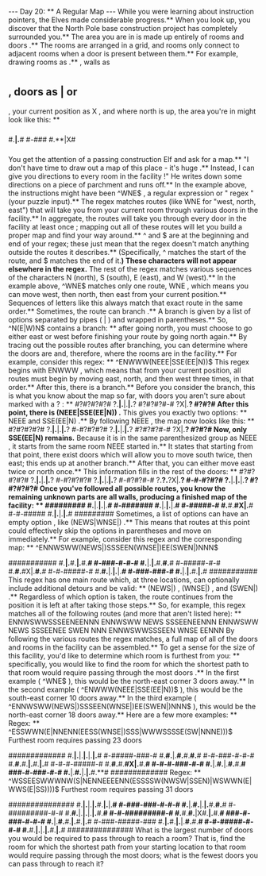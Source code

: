 --- Day 20: ** A Regular Map ---
While you were learning about instruction pointers, the Elves made considerable progress.** When you look up, you discover that the North Pole base construction project has completely surrounded you.**
The area you are in is made up entirely of
rooms
and
doors
.** The rooms are arranged in a grid, and rooms only connect to adjacent rooms when a door is present between them.**
For example, drawing rooms as
.**
, walls as
#
, doors as
|
or
-
, your current position as
X
, and where north is up, the area you're in might look like this: **
#####
#.**|.**#
#-###
#.**|X#
#####
You get the attention of a passing construction Elf and ask for a map.** "I don't have time to draw out a map of this place - it's
huge
.** Instead, I can give you directions to
every room in the facility
!" He writes down some directions on a piece of parchment and runs off.** In the example above, the instructions might have been
^WNE$
, a
regular expression
or "
regex
" (your puzzle input).**
The regex matches routes (like
WNE
for "west, north, east") that will take you from your current room through various doors in the facility.** In aggregate, the routes will take you through
every door in the facility at least once
; mapping out all of these routes will let you build a proper map and find your way around.**
^
and
$
are at the beginning and end of your regex; these just mean that the regex doesn't match anything outside the routes it describes.** (Specifically,
^
matches the start of the route, and
$
matches the end of it.**) These characters will not appear elsewhere in the regex.**
The rest of the regex matches various sequences of the characters
N
(north),
S
(south),
E
(east), and
W
(west).** In the example above,
^WNE$
matches only one route,
WNE
, which means you can move
west, then north, then east
from your current position.** Sequences of letters like this always match that exact route in the same order.**
Sometimes, the route can
branch
.** A branch is given by a
list of options
separated by pipes (
|
) and wrapped in parentheses.** So,
^N(E|W)N$
contains a branch: ** after going north, you must choose to go
either east or west
before finishing your route by going north again.** By tracing out the possible routes after branching, you can determine where the doors are and, therefore, where the rooms are in the facility.**
For example, consider this regex: **
^ENWWW(NEEE|SSE(EE|N))$
This regex begins with
ENWWW
, which means that from your current position, all routes must begin by moving east, north, and then west three times, in that order.** After this, there is a branch.**  Before you consider the branch, this is what you know about the map so far, with doors you aren't sure about marked with a
?
: **
#?#?#?#?#
?.**|.**|.**|.**?
#?#?#?#-#
    ?X|.**?
    #?#?#
After this point, there is
(NEEE|SSE(EE|N))
.** This gives you exactly two options: **
NEEE
and
SSE(EE|N)
.** By following
NEEE
, the map now looks like this: **
#?#?#?#?#
?.**|.**|.**|.**?
#-#?#?#?#
?.**|.**|.**|.**?
#?#?#?#-#
    ?X|.**?
    #?#?#
Now, only
SSE(EE|N)
remains.** Because it is in the same parenthesized group as
NEEE
, it starts from the same room
NEEE
started in.** It states that starting from that point, there exist doors which will allow you to move south twice, then east; this ends up at another branch.** After that, you can either move east twice or north once.** This information fills in the rest of the doors: **
#?#?#?#?#
?.**|.**|.**|.**?
#-#?#?#?#
?.**|.**|.**|.**?
#-#?#?#-#
?.**?.**?X|.**?
#-#-#?#?#
?.**|.**|.**|.**?
#?#?#?#?#
Once you've followed all possible routes, you know the remaining unknown parts are all walls, producing a finished map of the facility: **
#########
#.**|.**|.**|.**#
#-#######
#.**|.**|.**|.**#
#-#####-#
#.**#.**#X|.**#
#-#-#####
#.**|.**|.**|.**#
#########
Sometimes, a list of options can have an
empty option
, like
(NEWS|WNSE|)
.** This means that routes at this point could effectively skip the options in parentheses and move on immediately.**  For example, consider this regex and the corresponding map: **
^ENNWSWW(NEWS|)SSSEEN(WNSE|)EE(SWEN|)NNN$

###########
#.**|.**#.**|.**#.**#
#-###-#-#-#
#.**|.**|.**#.**#.**#
#-#####-#-#
#.**#.**#X|.**#.**#
#-#-#####-#
#.**#.**|.**|.**|.**#
#-###-###-#
#.**|.**|.**#.**|.**#
###########
This regex has one main route which, at three locations, can optionally include additional detours and be valid: **
(NEWS|)
,
(WNSE|)
, and
(SWEN|)
.** Regardless of which option is taken, the route continues from the position it is left at after taking those steps.** So, for example, this regex matches all of the following routes (and more that aren't listed here): **
ENNWSWWSSSEENEENNN
ENNWSWW
NEWS
SSSEENEENNN
ENNWSWW
NEWS
SSSEENEE
SWEN
NNN
ENNWSWWSSSEEN
WNSE
EENNN
By following the various routes the regex matches, a full map of all of the doors and rooms in the facility can be assembled.**
To get a sense for the size of this facility, you'd like to determine which room is
furthest
from you: ** specifically, you would like to find the room for which the
shortest path to that room would require passing through the most doors
.**
In the first example (
^WNE$
), this would be the north-east corner
3
doors away.**
In the second example (
^ENWWW(NEEE|SSE(EE|N))$
), this would be the south-east corner
10
doors away.**
In the third example (
^ENNWSWW(NEWS|)SSSEEN(WNSE|)EE(SWEN|)NNN$
), this would be the north-east corner
18
doors away.**
Here are a few more examples: **
Regex: ** ^ESSWWN(E|NNENN(EESS(WNSE|)SSS|WWWSSSSE(SW|NNNE)))$
Furthest room requires passing 23 doors

#############
#.**|.**|.**|.**|.**|.**#
#-#####-###-#
#.**#.**|.**#.**#.**#.**#
#-#-###-#-#-#
#.**#.**#.**|.**#.**|.**#
#-#-#-#####-#
#.**#.**#.**#X|.**#.**#
#-#-#-###-#-#
#.**|.**#.**|.**#.**#.**#
###-#-###-#-#
#.**|.**#.**|.**|.**#.**#
#############
Regex: ** ^WSSEESWWWNW(S|NENNEEEENN(ESSSSW(NWSW|SSEN)|WSWWN(E|WWS(E|SS))))$
Furthest room requires passing 31 doors

###############
#.**|.**|.**|.**#.**|.**|.**#
#-###-###-#-#-#
#.**|.**#.**|.**|.**#.**#.**#
#-#########-#-#
#.**#.**|.**|.**|.**|.**#.**#
#-#-#########-#
#.**#.**#.**|X#.**|.**#.**#
###-#-###-#-#-#
#.**|.**#.**#.**|.**#.**|.**#
#-###-#####-###
#.**|.**#.**|.**|.**#.**#.**#
#-#-#####-#-#-#
#.**#.**|.**|.**|.**#.**|.**#
###############
What is the largest number of doors you would be required to pass through to reach a room?
That is, find the room for which the shortest path from your starting location to that room would require passing through the most doors; what is the fewest doors you can pass through to reach it?